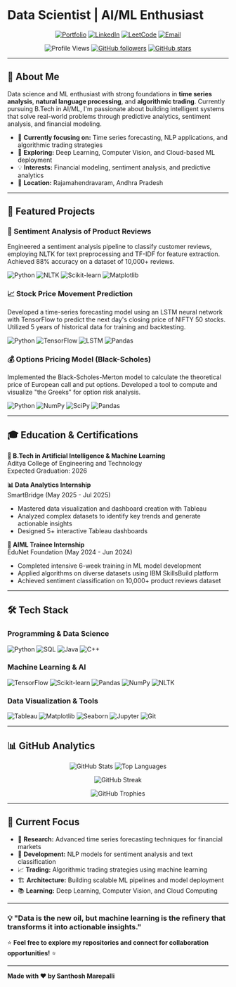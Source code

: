 # Data Scientist | AI/ML Enthusiast

<div align="center">

[![Portfolio](https://img.shields.io/badge/-Portfolio-FF5722?style=for-the-badge&logo=firefox&logoColor=white)](https://marepallisanthosh.engineer)
[![LinkedIn](https://img.shields.io/badge/-LinkedIn-0077B5?style=for-the-badge&logo=linkedin&logoColor=white)](https://www.linkedin.com/in/f2f2aed9/)
[![LeetCode](https://img.shields.io/badge/-LeetCode-FFA116?style=for-the-badge&logo=leetcode&logoColor=black)](https://leetcode.com/u/74cf8cce/)
[![Email](https://img.shields.io/badge/-Email-D14836?style=for-the-badge&logo=gmail&logoColor=white)](mailto:marepallisanthosh.999333@gmail.com)

![Profile Views](https://komarev.com/ghpvc/?username=marepallisanthosh999333&color=blue&style=flat-square)
[![GitHub followers](https://img.shields.io/github/followers/marepallisanthosh999333?label=Followers&style=social)](https://github.com/marepallisanthosh999333?tab=followers)
[![GitHub stars](https://img.shields.io/github/stars/marepallisanthosh999333?label=Stars&style=social)](https://github.com/marepallisanthosh999333)

</div>

---

## 🧠 About Me

Data science and ML enthusiast with strong foundations in **time series analysis**, **natural language processing**, and **algorithmic trading**. Currently pursuing B.Tech in AI/ML, I'm passionate about building intelligent systems that solve real-world problems through predictive analytics, sentiment analysis, and financial modeling.

- 🔭 **Currently focusing on:** Time series forecasting, NLP applications, and algorithmic trading strategies
- 🌱 **Exploring:** Deep Learning, Computer Vision, and Cloud-based ML deployment
- 💡 **Interests:** Financial modeling, sentiment analysis, and predictive analytics
- 📍 **Location:** Rajamahendravaram, Andhra Pradesh

---

## 🚀 Featured Projects

### 🎯 Sentiment Analysis of Product Reviews
Engineered a sentiment analysis pipeline to classify customer reviews, employing NLTK for text preprocessing and TF-IDF for feature extraction. Achieved 88% accuracy on a dataset of 10,000+ reviews.

![Python](https://img.shields.io/badge/-Python-3776AB?style=flat-square&logo=python&logoColor=white)
![NLTK](https://img.shields.io/badge/-NLTK-006400?style=flat-square&logo=python&logoColor=white)
![Scikit-learn](https://img.shields.io/badge/-Scikit--learn-F7931E?style=flat-square&logo=scikit-learn&logoColor=white)
![Matplotlib](https://img.shields.io/badge/-Matplotlib-11557c?style=flat-square&logo=python&logoColor=white)

### 📈 Stock Price Movement Prediction
Developed a time-series forecasting model using an LSTM neural network with TensorFlow to predict the next day's closing price of NIFTY 50 stocks. Utilized 5 years of historical data for training and backtesting.

![Python](https://img.shields.io/badge/-Python-3776AB?style=flat-square&logo=python&logoColor=white)
![TensorFlow](https://img.shields.io/badge/-TensorFlow-FF6F00?style=flat-square&logo=tensorflow&logoColor=white)
![LSTM](https://img.shields.io/badge/-LSTM-FF6B6B?style=flat-square&logo=python&logoColor=white)
![Pandas](https://img.shields.io/badge/-Pandas-150458?style=flat-square&logo=pandas&logoColor=white)

### 💰 Options Pricing Model (Black-Scholes)
Implemented the Black-Scholes-Merton model to calculate the theoretical price of European call and put options. Developed a tool to compute and visualize "the Greeks" for option risk analysis.

![Python](https://img.shields.io/badge/-Python-3776AB?style=flat-square&logo=python&logoColor=white)
![NumPy](https://img.shields.io/badge/-NumPy-013243?style=flat-square&logo=numpy&logoColor=white)
![SciPy](https://img.shields.io/badge/-SciPy-8CAAE6?style=flat-square&logo=scipy&logoColor=white)
![Pandas](https://img.shields.io/badge/-Pandas-150458?style=flat-square&logo=pandas&logoColor=white)

---

## 🎓 Education & Certifications

**🎯 B.Tech in Artificial Intelligence & Machine Learning**  
Aditya College of Engineering and Technology  
Expected Graduation: 2026

**📊 Data Analytics Internship**  
SmartBridge (May 2025 - Jul 2025)
- Mastered data visualization and dashboard creation with Tableau
- Analyzed complex datasets to identify key trends and generate actionable insights
- Designed 5+ interactive Tableau dashboards

**🤖 AIML Trainee Internship**  
EduNet Foundation (May 2024 - Jun 2024)
- Completed intensive 6-week training in ML model development
- Applied algorithms on diverse datasets using IBM SkillsBuild platform
- Achieved sentiment classification on 10,000+ product reviews dataset

---

## 🛠️ Tech Stack

### Programming & Data Science
![Python](https://img.shields.io/badge/-Python-3776AB?style=flat-square&logo=python&logoColor=white)
![SQL](https://img.shields.io/badge/-SQL-4479A1?style=flat-square&logo=postgresql&logoColor=white)
![Java](https://img.shields.io/badge/-Java-ED8B00?style=flat-square&logo=java&logoColor=white)
![C++](https://img.shields.io/badge/-C++-00599C?style=flat-square&logo=c%2B%2B&logoColor=white)

### Machine Learning & AI
![TensorFlow](https://img.shields.io/badge/-TensorFlow-FF6F00?style=flat-square&logo=tensorflow&logoColor=white)
![Scikit-learn](https://img.shields.io/badge/-Scikit--learn-F7931E?style=flat-square&logo=scikit-learn&logoColor=white)
![Pandas](https://img.shields.io/badge/-Pandas-150458?style=flat-square&logo=pandas&logoColor=white)
![NumPy](https://img.shields.io/badge/-NumPy-013243?style=flat-square&logo=numpy&logoColor=white)
![NLTK](https://img.shields.io/badge/-NLTK-006400?style=flat-square&logo=python&logoColor=white)

### Data Visualization & Tools
![Tableau](https://img.shields.io/badge/-Tableau-E97627?style=flat-square&logo=tableau&logoColor=white)
![Matplotlib](https://img.shields.io/badge/-Matplotlib-11557c?style=flat-square&logo=python&logoColor=white)
![Seaborn](https://img.shields.io/badge/-Seaborn-3776AB?style=flat-square&logo=python&logoColor=white)
![Jupyter](https://img.shields.io/badge/-Jupyter-F37626?style=flat-square&logo=jupyter&logoColor=white)
![Git](https://img.shields.io/badge/-Git-F05032?style=flat-square&logo=git&logoColor=white)

---

## 📊 GitHub Analytics

<div align="center">

![GitHub Stats](https://github-readme-stats.vercel.app/api?username=marepallisanthosh999333&show_icons=true&theme=tokyonight&hide_border=true&bg_color=0D1117)
![Top Languages](https://github-readme-stats.vercel.app/api/top-langs/?username=marepallisanthosh999333&layout=compact&theme=tokyonight&hide_border=true&bg_color=0D1117)

</div>

<div align="center">

![GitHub Streak](https://github-readme-streak-stats.herokuapp.com/?user=marepallisanthosh999333&theme=tokyonight&hide_border=true&background=0D1117)

</div>

<div align="center">

![GitHub Trophies](https://github-profile-trophy.vercel.app/?username=marepallisanthosh999333&theme=tokyonight&no-frame=true&margin-w=15&margin-h=15&column=4)

</div>

---

## 🌟 Current Focus

- 🔬 **Research:** Advanced time series forecasting techniques for financial markets
- 🤖 **Development:** NLP models for sentiment analysis and text classification
- 📈 **Trading:** Algorithmic trading strategies using machine learning
- 🏗️ **Architecture:** Building scalable ML pipelines and model deployment
- 📚 **Learning:** Deep Learning, Computer Vision, and Cloud Computing

---

### 💡 "Data is the new oil, but machine learning is the refinery that transforms it into actionable insights."

⭐ **Feel free to explore my repositories and connect for collaboration opportunities!** ⭐

---

**Made with ❤️ by Santhosh Marepalli**
